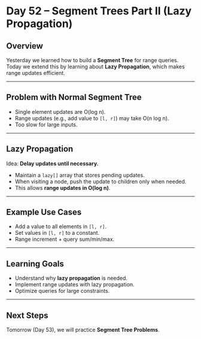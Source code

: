 # Day 52 – Segment Trees Part II (Lazy Propagation)

## Overview
Yesterday we learned how to build a **Segment Tree** for range queries.  
Today we extend this by learning about **Lazy Propagation**, which makes range updates efficient.

---

## Problem with Normal Segment Tree
- Single element updates are O(log n).  
- Range updates (e.g., add value to `[l, r]`) may take O(n log n).  
- Too slow for large inputs.

---

## Lazy Propagation
Idea: **Delay updates until necessary.**
- Maintain a `lazy[]` array that stores pending updates.  
- When visiting a node, push the update to children only when needed.  
- This allows **range updates in O(log n)**.

---

## Example Use Cases
- Add a value to all elements in `[l, r]`.  
- Set values in `[l, r]` to a constant.  
- Range increment + query sum/min/max.

---



## Learning Goals
- Understand why **lazy propagation** is needed.  
- Implement range updates with lazy propagation.  
- Optimize queries for large constraints.

---

## Next Steps
Tomorrow (Day 53), we will practice **Segment Tree Problems**.

